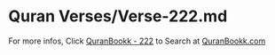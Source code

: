 # Quran Verses/Verse-222.md 

For more infos, Click [QuranBookk - 222](https://www.quranbookk.com/quran/search?q=222) to Search at [QuranBookk.com](http://quranbookk.com/)